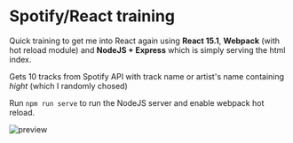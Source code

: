 # Spotify/React training

Quick training to get me into React again using **React 15.1**, **Webpack** (with hot reload module) and **NodeJS + Express** which is simply serving the html index.

Gets 10 tracks from Spotify API with track name or artist's name containing *hight* (which I randomly chosed)

Run `npm run serve` to run the NodeJS server and enable webpack hot reload.

![preview](https://cloud.githubusercontent.com/assets/4401230/15967089/5c30d5ba-2f26-11e6-8e86-898c2c094697.PNG)
